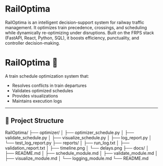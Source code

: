 # RailOptima
 RailOptima is an intelligent decision-support system for railway traffic management. It optimizes train precedence, crossings, and scheduling while dynamically re-optimizing under disruptions. Built on the FRPS stack (FastAPI, React, Python, SQL), it boosts efficiency, punctuality, and controller decision-making.
# RailOptima 🚆

A train schedule optimization system that:
- Resolves conflicts in train departures
- Validates optimized schedules
- Provides visualizations
- Maintains execution logs

---

## 📂 Project Structure
RailOptima/
├── optimizer/
│ ├── optimizer_schedule.py
│ ├── validate_schedule.py
│ ├── visualize_schedule.py
│ ├── log_report.py
│ └── test_log_report.py
├── reports/
│ ├── run_log.txt
│ ├── validation_report.txt
│ ├── timeline.png
│ └── delays.png
├── docs/
│ ├── README.md
│ ├── schedule_module.md
│ ├── validate_module.md
│ ├── visualize_module.md
│ └── logging_module.md
└── README.md
